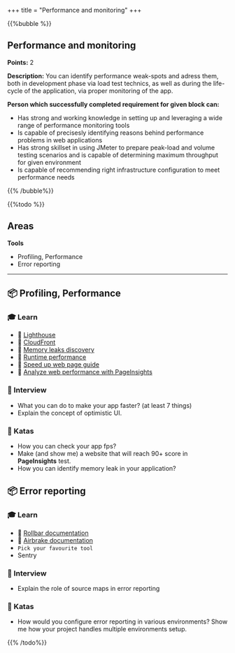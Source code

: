 +++
title = "Performance and monitoring"
+++

{{%bubble %}}

## Performance and monitoring

**Points:** 2 

**Description:** You can identify performance weak-spots and adress them, both in development phase via load test technics, as well as during the life-cycle of the application, via proper monitoring of the app.

**Person which successfully completed requirement for given block can:** 

- Has strong and working knowledge in setting up and leveraging a wide range of performance monitoring tools
- Is capable of precisesly identifying reasons behind performance problems in web applications
- Has strong skillset in using JMeter to prepare peak-load and volume testing scenarios and is capable of determining maximum throughput for given environment
- Is capable of recommending right infrastructure configuration to meet performance needs

{{% /bubble%}}

{{%todo %}}

## Areas

**Tools**

- Profiling, Performance
- Error reporting

---

## 📦 Profiling, Performance

### 🎓 Learn

- 📗 [Lighthouse](https://developers.google.com/web/tools/lighthouse/)
- 📗 [CloudFront](https://aws.amazon.com/cloudfront/)
- 📗 [Memory leaks discovery](https://nolanlawson.com/2020/02/19/fixing-memory-leaks-in-web-applications/)
- 📗 [Runtime performance](https://developers.google.com/web/tools/chrome-devtools/evaluate-performance/)
- 📗 [Speed up web page guide](https://auth0.com/blog/12-steps-to-a-faster-web-app/)
- 📙 [Analyze web performance with PageInsights](https://devrix.com/tutorial/analyze-web-page-performance-using-google-pagespeed-insights/)

### 🎤 Interview

- What you can do to make your app faster? (at least 7 things)
- Explain the concept of optimistic UI.

### 📝 Katas

- How you can check your app fps?
- Make (and show me) a website that will reach 90+ score in **PageInsights** test.
- How you can identify memory leak in your application?

## 📦 Error reporting

### 🎓 Learn

- 📗 [Rollbar documentation](https://docs.rollbar.com/docs/javascript)
- 📗 [Airbrake documentation](https://airbrake.io/docs/installing-airbrake/installing-airbrake-in-a-bower-app/)
- `Pick your favourite tool`
- Sentry

### 🎤 Interview

- Explain the role of source maps in error reporting

### 📝 Katas

- How would you configure error reporting in various environments? Show me how your project handles multiple environments setup.

{{% /todo%}}